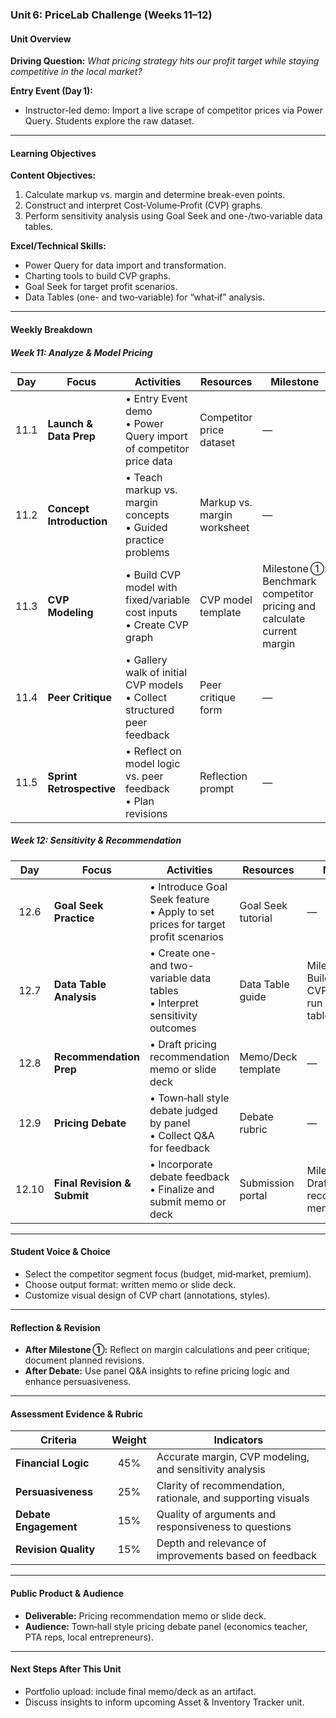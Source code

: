 ### Unit 6: PriceLab Challenge (Weeks 11–12)

#### Unit Overview

**Driving Question:**
*What pricing strategy hits our profit target while staying competitive in the local market?*

**Entry Event (Day 1):**

* Instructor-led demo: Import a live scrape of competitor prices via Power Query. Students explore the raw dataset.

---

#### Learning Objectives

**Content Objectives:**

1. Calculate markup vs. margin and determine break-even points.
2. Construct and interpret Cost‑Volume‑Profit (CVP) graphs.
3. Perform sensitivity analysis using Goal Seek and one-/two‑variable data tables.

**Excel/Technical Skills:**

* Power Query for data import and transformation.
* Charting tools to build CVP graphs.
* Goal Seek for target profit scenarios.
* Data Tables (one- and two‑variable) for “what‑if” analysis.

---

#### Weekly Breakdown

##### Week 11: Analyze & Model Pricing

|  Day | Focus                    | Activities                                                                 | Resources                   | Milestone                                                              |
| :--: | ------------------------ | -------------------------------------------------------------------------- | --------------------------- | ---------------------------------------------------------------------- |
| 11.1 | **Launch & Data Prep**   | • Entry Event demo<br>• Power Query import of competitor price data        | Competitor price dataset    | —                                                                      |
| 11.2 | **Concept Introduction** | • Teach markup vs. margin concepts<br>• Guided practice problems           | Markup vs. margin worksheet | —                                                                      |
| 11.3 | **CVP Modeling**         | • Build CVP model with fixed/variable cost inputs<br>• Create CVP graph    | CVP model template          | Milestone ①: Benchmark competitor pricing and calculate current margin |
| 11.4 | **Peer Critique**        | • Gallery walk of initial CVP models<br>• Collect structured peer feedback | Peer critique form          | —                                                                      |
| 11.5 | **Sprint Retrospective** | • Reflect on model logic vs. peer feedback<br>• Plan revisions             | Reflection prompt           | —                                                                      |

##### Week 12: Sensitivity & Recommendation

|  Day  | Focus                       | Activities                                                                         | Resources          | Milestone                                                        |
| :---: | --------------------------- | ---------------------------------------------------------------------------------- | ------------------ | ---------------------------------------------------------------- |
|  12.6 | **Goal Seek Practice**      | • Introduce Goal Seek feature<br>• Apply to set prices for target profit scenarios | Goal Seek tutorial | —                                                                |
|  12.7 | **Data Table Analysis**     | • Create one- and two-variable data tables<br>• Interpret sensitivity outcomes     | Data Table guide   | Milestone ②: Build “what‑if” CVP model and run sensitivity table |
|  12.8 | **Recommendation Prep**     | • Draft pricing recommendation memo or slide deck                                  | Memo/Deck template | —                                                                |
|  12.9 | **Pricing Debate**          | • Town‑hall style debate judged by panel<br>• Collect Q\&A for feedback            | Debate rubric      | —                                                                |
| 12.10 | **Final Revision & Submit** | • Incorporate debate feedback<br>• Finalize and submit memo or deck                | Submission portal  | Milestone ③: Draft pricing recommendation memo                   |

---

#### Student Voice & Choice

* Select the competitor segment focus (budget, mid‑market, premium).
* Choose output format: written memo or slide deck.
* Customize visual design of CVP chart (annotations, styles).

---

#### Reflection & Revision

* **After Milestone ①:** Reflect on margin calculations and peer critique; document planned revisions.
* **After Debate:** Use panel Q\&A insights to refine pricing logic and enhance persuasiveness.

---

#### Assessment Evidence & Rubric

| Criteria              | Weight | Indicators                                                   |
| --------------------- | :----: | ------------------------------------------------------------ |
| **Financial Logic**   |   45%  | Accurate margin, CVP modeling, and sensitivity analysis      |
| **Persuasiveness**    |   25%  | Clarity of recommendation, rationale, and supporting visuals |
| **Debate Engagement** |   15%  | Quality of arguments and responsiveness to questions         |
| **Revision Quality**  |   15%  | Depth and relevance of improvements based on feedback        |

---

#### Public Product & Audience

* **Deliverable:** Pricing recommendation memo or slide deck.
* **Audience:** Town‑hall style pricing debate panel (economics teacher, PTA reps, local entrepreneurs).

---

#### Next Steps After This Unit

* Portfolio upload: include final memo/deck as an artifact.
* Discuss insights to inform upcoming Asset & Inventory Tracker unit.
